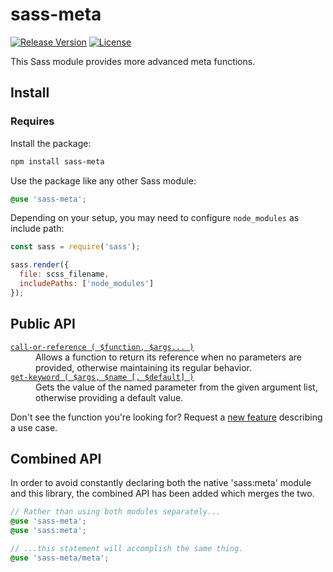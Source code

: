 # sass-meta

[![Release Version](https://img.shields.io/npm/v/sass-meta.svg)](https://www.npmjs.com/package/sass-meta)
[![License](https://img.shields.io/badge/License-MIT-blue.svg)](https://opensource.org/licenses/MIT)

This Sass module provides more advanced meta functions.

## Install

### Requires

Install the package:

```bash
npm install sass-meta
```

Use the package like any other Sass module:

```scss
@use 'sass-meta';
```

Depending on your setup, you may need to configure `node_modules` as include path:

```js
const sass = require('sass');

sass.render({
  file: scss_filename,
  includePaths: ['node_modules']
});
```

## Public API

<dl>

  <dt><a href="//github.com/roydukkey/sass-module-meta/tree/master/src/meta/_call-or-reference.sass"><code>call-or-reference ( $function, $args... )</code></a></dt>
  <dd>Allows a function to return its reference when no parameters are provided, otherwise maintaining its regular behavior.</dd>

  <dt><a href="//github.com/roydukkey/sass-module-meta/tree/master/src/meta/_get-keyword.sass"><code>get-keyword ( $args, $name [, $default] )</code></a></dt>
  <dd>Gets the value of the named parameter from the given argument list, otherwise providing a default value.</dd>

</dl>

Don't see the function you're looking for? Request a [new feature](//github.com/roydukkey/sass-module-meta/issues/new) describing a use case.

## Combined API

In order to avoid constantly declaring both the native 'sass:meta' module and this library, the combined API has been added which merges the two.

```scss
// Rather than using both modules separately...
@use 'sass-meta';
@use 'sass:meta';

// ...this statement will accomplish the same thing.
@use 'sass-meta/meta';
```
